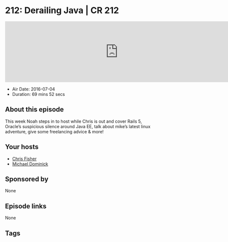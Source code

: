 # 212: Derailing Java | CR 212

<iframe src="https://player.fireside.fm/v2/MLf2ZzhC+HMYjoDYS?theme=dark" width="740" height="200" frameborder="0" scrolling="no"></iframe>

* Air Date: 2016-07-04
* Duration: 69 mins 52 secs

## About this episode

This week Noah steps in to host while Chris is out and cover Rails 5, Oracle’s suspicious silence around Java EE, talk about mike’s latest linux adventure, give some freelancing advice & more!

## Your hosts
* [Chris Fisher](https://coder.show/hosts/chrislas)
* [Michael Dominick](https://coder.show/hosts/michael)

## Sponsored by

None



## Episode links

None



## Tags

